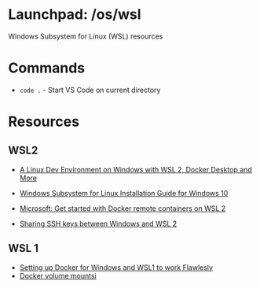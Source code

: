 # Launchpad: /os/wsl
Windows Subsystem for Linux (WSL) resources

# Commands
  * `code .` - Start VS Code on current directory 

# Resources
## WSL2
   * [A Linux Dev Environment on Windows with WSL 2, Docker Desktop and More](https://nickjanetakis.com/blog/a-linux-dev-environment-on-windows-with-wsl-2-docker-desktop-and-more)
   * [Windows Subsystem for Linux Installation Guide for Windows 10](https://docs.microsoft.com/en-us/windows/wsl/install-win10?WT.mc_id=personal-docs-buhollan)

   * [Microsoft: Get started with Docker remote containers on WSL 2](https://docs.microsoft.com/en-us/windows/wsl/tutorials/wsl-containers)
   * [Sharing SSH keys between Windows and WSL 2](https://devblogs.microsoft.com/commandline/sharing-ssh-keys-between-windows-and-wsl-2/)

## WSL 1
   * [Setting up Docker for Windows and WSL1 to work Flawlesly](https://nickjanetakis.com/blog/setting-up-docker-for-windows-and-wsl-to-work-flawlessly)
   * [Docker volume mountsi ](https://brunty.me/post/docker-volume-mounts-in-wsl/)